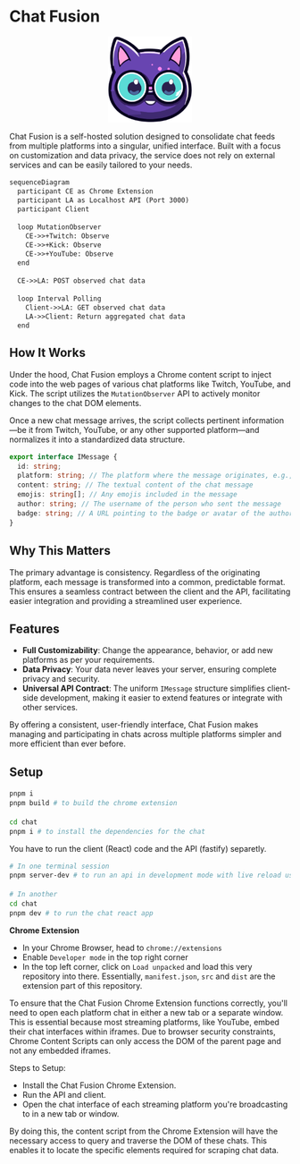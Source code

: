 # Chat Fusion

<p align="center">
  <img src="./assets/images/chat-fusion.png" style="width: 150px;">
</p>

Chat Fusion is a self-hosted solution designed to consolidate chat feeds from multiple platforms into a singular, unified interface. Built with a focus on customization and data privacy, the service does not rely on external services and can be easily tailored to your needs.

```mermaid
sequenceDiagram
  participant CE as Chrome Extension
  participant LA as Localhost API (Port 3000)
  participant Client

  loop MutationObserver
    CE->>+Twitch: Observe
    CE->>+Kick: Observe
    CE->>+YouTube: Observe
  end

  CE->>LA: POST observed chat data

  loop Interval Polling
    Client->>LA: GET observed chat data
    LA->>Client: Return aggregated chat data
  end
```

## How It Works

Under the hood, Chat Fusion employs a Chrome content script to inject code into the web pages of various chat platforms like Twitch, YouTube, and Kick. The script utilizes the `MutationObserver` API to actively monitor changes to the chat DOM elements.

Once a new chat message arrives, the script collects pertinent information—be it from Twitch, YouTube, or any other supported platform—and normalizes it into a standardized data structure.

```typescript
export interface IMessage {
  id: string;
  platform: string; // The platform where the message originates, e.g., 'Twitch'
  content: string; // The textual content of the chat message
  emojis: string[]; // Any emojis included in the message
  author: string; // The username of the person who sent the message
  badge: string; // A URL pointing to the badge or avatar of the author
}
```

## Why This Matters

The primary advantage is consistency. Regardless of the originating platform, each message is transformed into a common, predictable format. This ensures a seamless contract between the client and the API, facilitating easier integration and providing a streamlined user experience.

## Features

- **Full Customizability**: Change the appearance, behavior, or add new platforms as per your requirements.
- **Data Privacy**: Your data never leaves your server, ensuring complete privacy and security.
- **Universal API Contract**: The uniform `IMessage` structure simplifies client-side development, making it easier to extend features or integrate with other services.

By offering a consistent, user-friendly interface, Chat Fusion makes managing and participating in chats across multiple platforms simpler and more efficient than ever before.

## Setup

```bash
pnpm i
pnpm build # to build the chrome extension

cd chat
pnpm i # to install the dependencies for the chat
```

You have to run the client (React) code and the API (fastify) separetly.

```bash
# In one terminal session
pnpm server-dev # to run an api in development mode with live reload using Nodemon

# In another
cd chat
pnpm dev # to run the chat react app
```

**Chrome Extension**

- In your Chrome Browser, head to `chrome://extensions`
- Enable `Developer mode` in the top right corner
- In the top left corner, click on `Load unpacked` and load this very repository into there. Essentially, `manifest.json`, `src` and `dist` are the extension part of this repository.

To ensure that the Chat Fusion Chrome Extension functions correctly, you'll need to open each platform chat in either a new tab or a separate window. This is essential because most streaming platforms, like YouTube, embed their chat interfaces within iframes. Due to browser security constraints, Chrome Content Scripts can only access the DOM of the parent page and not any embedded iframes.

Steps to Setup:

- Install the Chat Fusion Chrome Extension.
- Run the API and client.
- Open the chat interface of each streaming platform you're broadcasting to in a new tab or window.

By doing this, the content script from the Chrome Extension will have the necessary access to query and traverse the DOM of these chats. This enables it to locate the specific elements required for scraping chat data.

